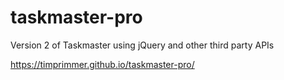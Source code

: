 # taskmaster-pro
Version 2 of Taskmaster using jQuery and other third party APIs

https://timprimmer.github.io/taskmaster-pro/
